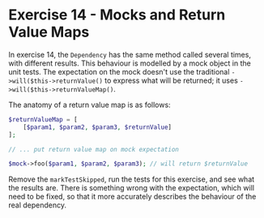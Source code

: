 # Exercise 14 - Mocks and Return Value Maps

In exercise 14, the `Dependency` has the same method called several times, with different results.  This behaviour is modelled by a
mock object in the unit tests.  The expectation on the mock doesn't use the traditional `->will($this->returnValue()` to express
what will be returned; it uses `->will($this->returnValueMap()`.

The anatomy of a return value map is as follows:

```php
$returnValueMap = [
    [$param1, $param2, $param3, $returnValue]
];

// ... put return value map on mock expectation

$mock->foo($param1, $param2, $param3); // will return $returnValue

```

Remove the `markTestSkipped`, run the tests for this exercise, and see what the results are.  There is something wrong with the
expectation, which will need to be fixed, so that it more accurately describes the behaviour of the real dependency.
